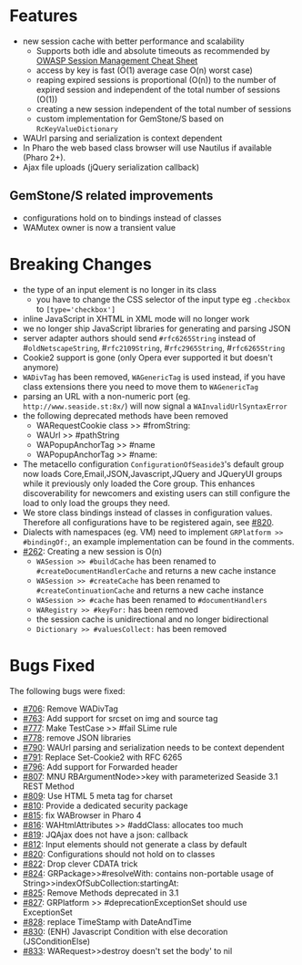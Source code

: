 # Features #
  * new session cache with better performance and scalability
    * Supports both idle and absolute timeouts as recommended by [OWASP Session Management Cheat Sheet](https://www.owasp.org/index.php/Session_Management_Cheat_Sheet#Automatic_Session_Expiration)
    * access by key is fast (O(1) average case O(n) worst case)
    * reaping expired sessions is proportional (O(n)) to the number of expired session and independent of the total number of sessions (O(1))
    * creating a new session independent of the total number of sessions
    * custom implementation for GemStone/S based on `RcKeyValueDictionary`
  * WAUrl parsing and serialization is context dependent
  * In Pharo the web based class browser will use Nautilus if available (Pharo 2+).
  * Ajax file uploads (jQuery serialization callback)

## GemStone/S related improvements
  * configurations hold on to bindings instead of classes
  * WAMutex owner is now a transient value

# Breaking Changes #
  * the type of an input element is no longer in its class
    * you have to change the CSS selector of the input type eg `.checkbox` to `[type='checkbox']`
  * inline JavaScript in XHTML in XML mode will no longer work
  * we no longer ship JavaScript libraries for generating and parsing JSON
  * server adapter authors should send `#rfc6265String` instead of #`oldNetscapeString`, #`rfc2109String`, #`rfc2965String`, #`rfc6265String`
  * Cookie2 support is gone (only Opera ever supported it but doesn't anymore)
  * `WADivTag` has been removed, `WAGenericTag` is used instead, if you have class extensions there you need to move them to `WAGenericTag`
  * parsing an URL with a non-numeric port (eg. `http://www.seaside.st:8x/`) will now signal a `WAInvalidUrlSyntaxError`
  * the following deprecated methods have been removed
    * WARequestCookie class >> #fromString:
    * WAUrl >> #pathString
    * WAPopupAnchorTag >> #name
    * WAPopupAnchorTag >> #name:
  * The metacello configuration `ConfigurationOfSeaside3`'s default group now loads Core,Email,JSON,Javascript,JQuery and JQueryUI groups while it previously only loaded the Core group. This enhances discoverability for newcomers and existing users can still configure the load to only load the groups they need.
  * We store class bindings instead of classes in configuration values. Therefore all configurations have to be registered again, see [#820](https://github.com/SeasideSt/Seaside/issues/820).
  * Dialects with namespaces (eg. VM) need to implement `GRPlatform >> #bindingOf:`, an example implementation can be found in the comments.
  * [#262](https://github.com/SeasideSt/Seaside/issues/262): Creating a new session is O(n)
    * `WASession >> #buildCache` has been renamed to `#createDocumentHandlerCache` and returns a new cache instance
    * `WASession >> #createCache` has been renamed to `#createContinuationCache` and returns a new cache instance
    * `WASession >> #cache` has been renamed to `#documentHandlers`
    * `WARegistry >> #keyFor:` has been removed
    * the session cache is unidirectional and no longer bidirectional
    * `Dictionary >> #valuesCollect:` has been removed

# Bugs Fixed #

The following bugs were fixed:
  * [#706](https://github.com/SeasideSt/Seaside/issues/706): 	Remove WADivTag
  * [#763](https://github.com/SeasideSt/Seaside/issues/763): 	Add support for srcset on img and source tag
  * [#777](https://github.com/SeasideSt/Seaside/issues/777): 	Make TestCase >> #fail SLime rule
  * [#778](https://github.com/SeasideSt/Seaside/issues/778): 	remove JSON libraries
  * [#790](https://github.com/SeasideSt/Seaside/issues/790): 	WAUrl parsing and serialization needs to be context dependent
  * [#791](https://github.com/SeasideSt/Seaside/issues/791): 	Replace Set-Cookie2 with RFC 6265
  * [#796](https://github.com/SeasideSt/Seaside/issues/796): 	Add support for Forwarded header
  * [#807](https://github.com/SeasideSt/Seaside/issues/807): 	MNU RBArgumentNode>>key with parameterized Seaside 3.1 REST Method
  * [#809](https://github.com/SeasideSt/Seaside/issues/809): 	Use HTML 5 meta tag for charset
  * [#810](https://github.com/SeasideSt/Seaside/issues/810): 	Provide a dedicated security package
  * [#815](https://github.com/SeasideSt/Seaside/issues/815): 	fix WABrowser in Pharo 4
  * [#816](https://github.com/SeasideSt/Seaside/issues/816): 	WAHtmlAttributes >> #addClass: allocates too much
  * [#819](https://github.com/SeasideSt/Seaside/issues/819):	JQAjax does not have a json: callback
  * [#812](https://github.com/SeasideSt/Seaside/issues/812): 	Input elements should not generate a class by default
  * [#820](https://github.com/SeasideSt/Seaside/issues/820): 	Configurations should not hold on to classes
  * [#822](https://github.com/SeasideSt/Seaside/issues/822): 	Drop clever CDATA trick
  * [#824](https://github.com/SeasideSt/Seaside/issues/824):   GRPackage>>#resolveWith: contains non-portable usage of String>>indexOfSubCollection:startingAt:
  * [#825](https://github.com/SeasideSt/Seaside/issues/825): 	Remove Methods deprecated in 3.1
  * [#827](https://github.com/SeasideSt/Seaside/issues/827): 	GRPlatform >> #deprecationExceptionSet should use ExceptionSet
  * [#828](https://github.com/SeasideSt/Seaside/issues/828): 	replace TimeStamp with DateAndTime
  * [#830](https://github.com/SeasideSt/Seaside/issues/830):    	(ENH) Javascript Condition with else decoration (JSConditionElse)
  * [#833](https://github.com/SeasideSt/Seaside/issues/833):	WARequest>>destroy doesn't set the body' to nil
